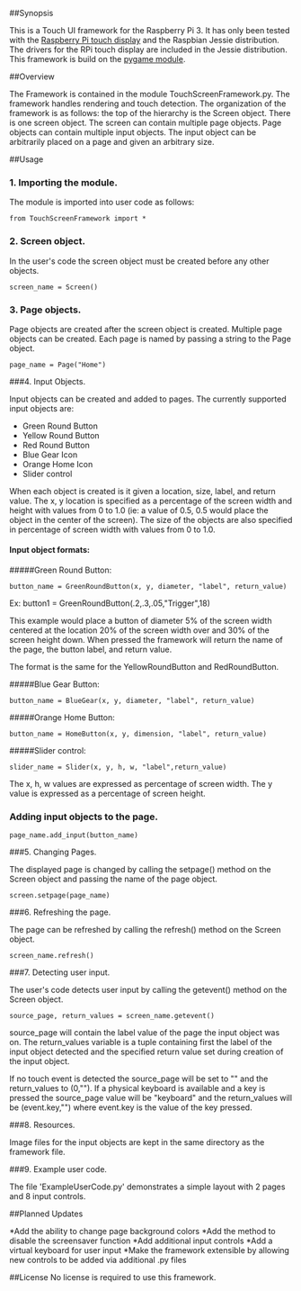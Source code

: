 ##Synopsis

This is a Touch UI framework for the Raspberry Pi 3. It has only been tested with the [Raspberry Pi touch display](https://www.raspberrypi.org/products/raspberry-pi-touch-display/) and the Raspbian Jessie distribution.
The drivers for the RPi touch display are included in the Jessie distribution. This framework is build on the [pygame module](http://www.pygame.org/lofi.html).

##Overview

The Framework is contained in the module TouchScreenFramework.py. The framework handles rendering and touch detection. The organization of the framework is as follows: the top of the hierarchy is the Screen object. There is one screen object. The screen can contain multiple page objects. Page objects can contain multiple input objects. The input object can be arbitrarily placed on a page and given an arbitrary size.

##Usage

###   1. Importing the module.

The module is imported into user code as follows:

```from TouchScreenFramework import *```

###   2. Screen object.

In the user's code the screen object must be created before any other objects.

```screen_name = Screen()```

###   3. Page objects.

Page objects are created after the screen object is created. Multiple page objects can be created. Each page is named by passing a string to the Page object.

```page_name = Page("Home")```

###4. Input Objects.

Input objects can be created and added to pages. The currently supported input objects are:

* Green Round Button
* Yellow Round Button
* Red Round Button
* Blue Gear Icon
* Orange Home Icon
* Slider control

When each object is created is it given a location, size, label, and return value. The x, y location is specified as a percentage of the screen width and height with values from 0 to 1.0 (ie: a value of 0.5, 0.5 would place the object in the center of the screen). The size of the objects are also specified in percentage of screen width with values from 0 to 1.0.

#### Input object formats:

#####Green Round Button:

```button_name = GreenRoundButton(x, y, diameter, "label", return_value)```

Ex: button1 = GreenRoundButton(.2,.3,.05,"Trigger",18)

This example would place a button of diameter 5% of the screen width centered at the location 20% of the screen width over and 30% of the screen height down. When pressed the framework will return the name of the page, the button label, and return value.

The format is the same for the YellowRoundButton and RedRoundButton.


#####Blue Gear Button:

```button_name = BlueGear(x, y, diameter, "label", return_value)```

#####Orange Home Button:

```button_name = HomeButton(x, y, dimension, "label", return_value)```

#####Slider control:

```slider_name = Slider(x, y, h, w, "label",return_value)```

The x, h, w values are expressed as percentage of screen width. The y value is expressed as a percentage of screen height.

### Adding input objects to the page.

```
page_name.add_input(button_name)
```


###5. Changing Pages.

The displayed page is changed by calling the setpage() method on the Screen object and passing the name of the page object.

```screen.setpage(page_name)```

###6. Refreshing the page.

The page can be refreshed by calling the refresh() method on the Screen object.

```screen_name.refresh()```

###7. Detecting user input.

The user's code detects user input by calling the getevent() method on the Screen object.

```source_page, return_values = screen_name.getevent()```

source_page will contain the label value of the page the input object was on. The return_values variable is a tuple containing first the label of the input object detected and the specified return value set during creation of the input object.

If no touch event is detected the source_page will be set to "" and the return_values to (0,""). If a physical keyboard is available and a key is pressed the source_page value will be "keyboard" and the return_values will be (event.key,"") where event.key is the value of the key pressed.

###8. Resources.

Image files for the input objects are kept in the same directory as the framework file.

###9. Example user code.

The file 'ExampleUserCode.py' demonstrates a simple layout with 2 pages and 8 input controls.

##Planned Updates

*Add the ability to change page background colors
*Add the method to disable the screensaver function
*Add additional input controls
*Add a virtual keyboard for user input
*Make the framework extensible by allowing new controls to be added via additional .py files

##License
No license is required to use this framework.
